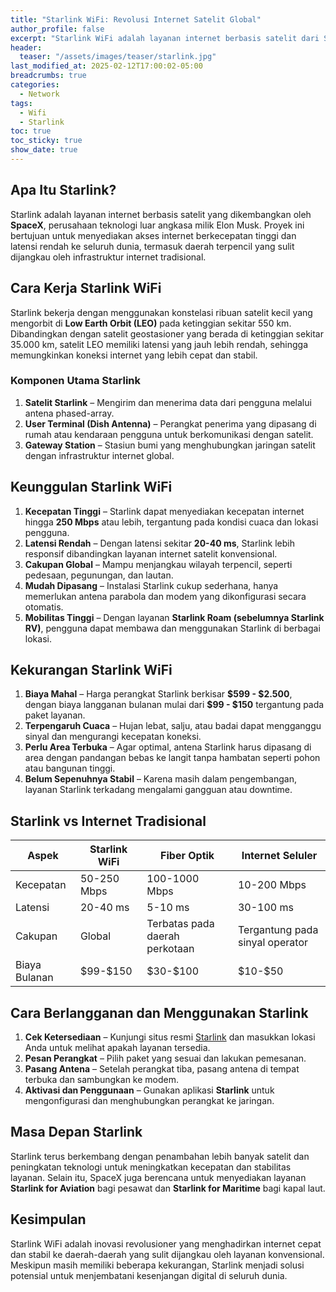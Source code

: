 ```yaml
---
title: "Starlink WiFi: Revolusi Internet Satelit Global"
author_profile: false
excerpt: "Starlink WiFi adalah layanan internet berbasis satelit dari SpaceX yang menawarkan koneksi berkecepatan tinggi dan latensi rendah, terutama untuk daerah terpencil. Dengan menggunakan ribuan satelit di Low Earth Orbit (LEO), Starlink memberikan akses internet yang lebih stabil dibandingkan satelit konvensional. Meskipun memiliki keunggulan seperti cakupan global dan kemudahan pemasangan, layanan ini masih menghadapi tantangan seperti harga yang tinggi dan gangguan cuaca. Namun, Starlink terus berkembang dan berpotensi menjadi solusi revolusioner dalam menjembatani kesenjangan digital di seluruh dunia."
header:
  teaser: "/assets/images/teaser/starlink.jpg"
last_modified_at: 2025-02-12T17:00:02-05:00
breadcrumbs: true
categories:
  - Network
tags:
  - Wifi
  - Starlink
toc: true
toc_sticky: true
show_date: true
---
```

## Apa Itu Starlink?

Starlink adalah layanan internet berbasis satelit yang dikembangkan oleh **SpaceX**, perusahaan teknologi luar angkasa milik Elon Musk. Proyek ini bertujuan untuk menyediakan akses internet berkecepatan tinggi dan latensi rendah ke seluruh dunia, termasuk daerah terpencil yang sulit dijangkau oleh infrastruktur internet tradisional.

## Cara Kerja Starlink WiFi

Starlink bekerja dengan menggunakan konstelasi ribuan satelit kecil yang mengorbit di **Low Earth Orbit (LEO)** pada ketinggian sekitar 550 km. Dibandingkan dengan satelit geostasioner yang berada di ketinggian sekitar 35.000 km, satelit LEO memiliki latensi yang jauh lebih rendah, sehingga memungkinkan koneksi internet yang lebih cepat dan stabil.

### Komponen Utama Starlink

1. **Satelit Starlink** – Mengirim dan menerima data dari pengguna melalui antena phased-array.
2. **User Terminal (Dish Antenna)** – Perangkat penerima yang dipasang di rumah atau kendaraan pengguna untuk berkomunikasi dengan satelit.
3. **Gateway Station** – Stasiun bumi yang menghubungkan jaringan satelit dengan infrastruktur internet global.

## Keunggulan Starlink WiFi

1. **Kecepatan Tinggi** – Starlink dapat menyediakan kecepatan internet hingga **250 Mbps** atau lebih, tergantung pada kondisi cuaca dan lokasi pengguna.
2. **Latensi Rendah** – Dengan latensi sekitar **20-40 ms**, Starlink lebih responsif dibandingkan layanan internet satelit konvensional.
3. **Cakupan Global** – Mampu menjangkau wilayah terpencil, seperti pedesaan, pegunungan, dan lautan.
4. **Mudah Dipasang** – Instalasi Starlink cukup sederhana, hanya memerlukan antena parabola dan modem yang dikonfigurasi secara otomatis.
5. **Mobilitas Tinggi** – Dengan layanan **Starlink Roam (sebelumnya Starlink RV)**, pengguna dapat membawa dan menggunakan Starlink di berbagai lokasi.

## Kekurangan Starlink WiFi

1. **Biaya Mahal** – Harga perangkat Starlink berkisar **\$599 - \$2.500**, dengan biaya langganan bulanan mulai dari **\$99 - \$150** tergantung pada paket layanan.
2. **Terpengaruh Cuaca** – Hujan lebat, salju, atau badai dapat mengganggu sinyal dan mengurangi kecepatan koneksi.
3. **Perlu Area Terbuka** – Agar optimal, antena Starlink harus dipasang di area dengan pandangan bebas ke langit tanpa hambatan seperti pohon atau bangunan tinggi.
4. **Belum Sepenuhnya Stabil** – Karena masih dalam pengembangan, layanan Starlink terkadang mengalami gangguan atau downtime.

## Starlink vs Internet Tradisional

| Aspek         | Starlink WiFi | Fiber Optik                    | Internet Seluler                |
| ------------- | ------------- | ------------------------------ | ------------------------------- |
| Kecepatan     | 50-250 Mbps   | 100-1000 Mbps                  | 10-200 Mbps                     |
| Latensi       | 20-40 ms      | 5-10 ms                        | 30-100 ms                       |
| Cakupan       | Global        | Terbatas pada daerah perkotaan | Tergantung pada sinyal operator |
| Biaya Bulanan | \$99-\$150    | \$30-\$100                     | \$10-\$50                       |

## Cara Berlangganan dan Menggunakan Starlink

1. **Cek Ketersediaan** – Kunjungi situs resmi [Starlink](https://www.starlink.com/) dan masukkan lokasi Anda untuk melihat apakah layanan tersedia.
2. **Pesan Perangkat** – Pilih paket yang sesuai dan lakukan pemesanan.
3. **Pasang Antena** – Setelah perangkat tiba, pasang antena di tempat terbuka dan sambungkan ke modem.
4. **Aktivasi dan Penggunaan** – Gunakan aplikasi **Starlink** untuk mengonfigurasi dan menghubungkan perangkat ke jaringan.

## Masa Depan Starlink

Starlink terus berkembang dengan penambahan lebih banyak satelit dan peningkatan teknologi untuk meningkatkan kecepatan dan stabilitas layanan. Selain itu, SpaceX juga berencana untuk menyediakan layanan **Starlink for Aviation** bagi pesawat dan **Starlink for Maritime** bagi kapal laut.

## Kesimpulan

Starlink WiFi adalah inovasi revolusioner yang menghadirkan internet cepat dan stabil ke daerah-daerah yang sulit dijangkau oleh layanan konvensional. Meskipun masih memiliki beberapa kekurangan, Starlink menjadi solusi potensial untuk menjembatani kesenjangan digital di seluruh dunia.
